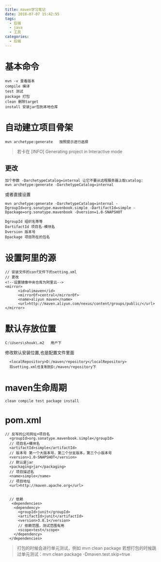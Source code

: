 ```yaml
---
title: maven学习笔记
date: 2018-07-07 15:42:55
tags: 
  - 后端
  - java
  - 工具
categories:
  - 后端
---
```


# 基本命令
```
mvn -v 查看版本
compile 编译
test 测试
package 打包
clean 删除target
install 安装jar包到本地仓库
```
# 自动建立项目骨架
```
mvn archetype:generate   按照提示进行选择
```
>  若卡在 [INFO] Generating project in Interactive mode
## 更改
```
加个参数 -DarchetypeCatalog=internal 让它不要从远程服务器上取catalog:
mvn archetype:generate -DarchetypeCatalog=internal 
```
或者直接设置
```
mvn archetype:generate -DarchetypeCatalog=internal -DgroupId=org.sonatype.mavenbook.simple -DartifactId=simple -Dpackage=org.sonatype.mavenbook -Dversion=1.0-SNAPSHOT
```
```
DgroupId 组织名等等
DartifactId 项目名-模块名
Dversion 版本号
Dpackage 项目所在的包名
```
# 设置阿里的源
```
// 安装文件的conf文件下的setting.xml
// 更改
<!--设置镜像中央仓库为阿里云-->
<mirror>
      <id>alimaven</id>
      <mirrorOf>central</mirrorOf>
      <name>aliyun maven</name>
      <url>http://maven.aliyun.com/nexus/content/groups/public/</url>
</mirror>
```
# 默认存放位置
```
C:\Users\shouk\.m2   用户下
```
修改默认安装位置,也是配置文件里面
```
  <localRepository>D:/maven/repository</localRepository>
  将setting.xml也复制到D:/maven/repository下
```
# maven生命周期
```
clean compile test package install 
```
# pom.xml
```
// 反写的公司网址+项目名
  <groupId>org.sonatype.mavenbook.simple</groupId>
  // 项目名+模块名
  <artifactId>simple</artifactId>
  // 版本号 第一个大版本号，第二个分支版本，第三个小版本号
  <version>1.0-SNAPSHOT</version>
  // 默认是jar 
  <packaging>jar</packaging>
  // 项目描述名
  <name>simple</name>
  // 项目地址
  <url>http://maven.apache.org</url>
  
  
  // 依赖
   <dependencies>
    <dependency>
      <groupId>junit</groupId>
      <artifactId>junit</artifactId>
      <version>3.8.1</version>
      // 依赖范围，测试范围有用
      <scope>test</scope>
    </dependency>
  </dependencies>
```


> 打包的时候会进行单元测试，例如 mvn clean package 
> 若想打包的时候跳过单元测试：mvn clean package -Dmaven.test.skip=true
